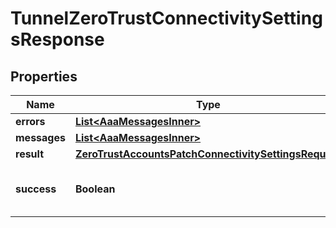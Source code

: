

# TunnelZeroTrustConnectivitySettingsResponse


## Properties

| Name | Type | Description | Notes |
|------------ | ------------- | ------------- | -------------|
|**errors** | [**List&lt;AaaMessagesInner&gt;**](AaaMessagesInner.md) |  |  |
|**messages** | [**List&lt;AaaMessagesInner&gt;**](AaaMessagesInner.md) |  |  |
|**result** | [**ZeroTrustAccountsPatchConnectivitySettingsRequest**](ZeroTrustAccountsPatchConnectivitySettingsRequest.md) |  |  |
|**success** | **Boolean** | Whether the API call was successful |  |



